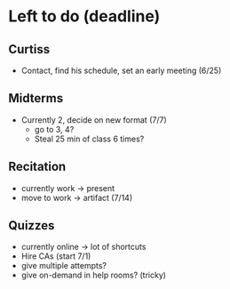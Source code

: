 # Left to do (deadline)

## Curtiss

- Contact, find his schedule, set an early meeting (6/25)

## Midterms

- Currently 2, decide on new format (7/7)
  - go to 3, 4?
  - Steal 25 min of class 6 times?

## Recitation

- currently work -> present
- move to work -> artifact (7/14)

## Quizzes

- currently online -> lot of shortcuts
- Hire CAs (start 7/1)
- give multiple attempts?
- give on-demand in help rooms? (tricky)
